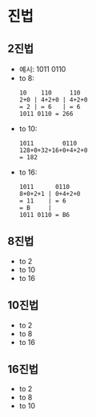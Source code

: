 # 진법

## 2진법

- 예시: 1011 0110
- to 8:
  ```
  10    110     110
  2+0 | 4+2+0 | 4+2+0
  = 2 | = 6   | = 6
  1011 0110 = 266
  ```
- to 10:
  ```
  1011        0110
  128+0+32+16+0+4+2+0
  = 182
  ```
- to 16:
  ```
  1011      0110
  8+0+2+1 | 0+4+2+0
  = 11    | = 6
  = B     |
  1011 0110 = B6
  ```

## 8진법

- to 2
- to 10
- to 16

## 10진법

- to 2
- to 8
- to 16

## 16진법

- to 2
- to 8
- to 10
